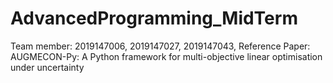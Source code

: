 # AdvancedProgramming_MidTerm
Team member: 2019147006, 2019147027, 2019147043, Reference Paper: AUGMECON-Py: A Python framework for multi-objective linear optimisation under uncertainty
